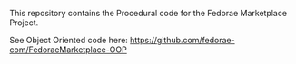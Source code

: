 This repository contains the Procedural code for the Fedorae Marketplace Project.

See Object Oriented code here: https://github.com/fedorae-com/FedoraeMarketplace-OOP
